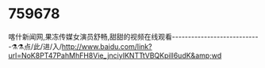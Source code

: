 # 759678
喀什新闻网,果冻传媒女演员舒畅,甜甜的视频在线观看----------------------------⚗⚗点/此/进/入/http://www.baidu.com/link?url=NoK8PT47PahMhFH8Vie_jnciyIKNTTtVBQKpill6udK&amp;wd
